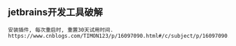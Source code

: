 ## jetbrains开发工具破解


```text
安装插件, 每次重启时, 重置30天试用时间. 
https://www.cnblogs.com/TIMON123/p/16097090.html#/c/subject/p/16097090.html




```


